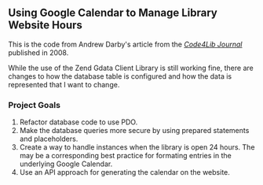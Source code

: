 ## Using Google Calendar to Manage Library Website Hours

This is the code from Andrew Darby's article from the 
*[Code4Lib Journal](http://journal.code4lib.org/articles/46)*
published in 2008.

While the use of the Zend Gdata Client Library is still working fine, there are
changes to how the database table is configured and how the data is represented that 
I want to change.


### Project Goals

1. Refactor database code to use PDO.
2. Make the database queries more secure by using prepared statements and placeholders. 
3. Create a way to handle instances when the library is open 24 hours. The may be a corresponding best practice for formating entries in the underlying Google Calendar. 
4. Use an API approach for generating the calendar on the website. 
